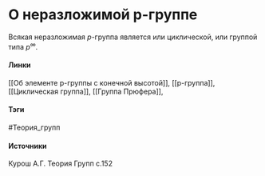 # О неразложимой p-группе
Всякая неразложимая $p$-группа является или циклической, или группой типа $p^{\infty}$.

#### Линки
 [[Об элементе p-группы с конечной высотой]],
 [[p-группа]],
 [[Циклическая группа]],
 [[Группа Прюфера]],
#### Тэги
 #Теория_групп 
#### Источники
 Курош А.Г. Теория Групп с.152
